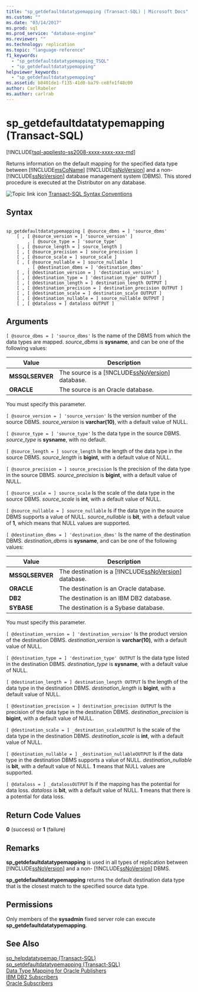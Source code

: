 ```yaml
---
title: "sp_getdefaultdatatypemapping (Transact-SQL) | Microsoft Docs"
ms.custom: ""
ms.date: "03/14/2017"
ms.prod: sql
ms.prod_service: "database-engine"
ms.reviewer: ""
ms.technology: replication
ms.topic: "language-reference"
f1_keywords: 
  - "sp_getdefaultdatatypemapping_TSQL"
  - "sp_getdefaultdatatypemapping"
helpviewer_keywords: 
  - "sp_getdefaultdatatypemapping"
ms.assetid: b8401de1-f135-41d0-ba79-ce8fe1f48c00
author: CarlRabeler
ms.author: carlrab
---
```

# sp_getdefaultdatatypemapping (Transact-SQL)
[!INCLUDE[tsql-appliesto-ss2008-xxxx-xxxx-xxx-md](../../includes/tsql-appliesto-ss2008-xxxx-xxxx-xxx-md.md)]

  Returns information on the default mapping for the specified data type between [!INCLUDE[msCoName](../../includes/msconame-md.md)] [!INCLUDE[ssNoVersion](../../includes/ssnoversion-md.md)] and a non- [!INCLUDE[ssNoVersion](../../includes/ssnoversion-md.md)] database management system (DBMS). This stored procedure is executed at the Distributor on any database.  
  
 ![Topic link icon](../../database-engine/configure-windows/media/topic-link.gif "Topic link icon") [Transact-SQL Syntax Conventions](../../t-sql/language-elements/transact-sql-syntax-conventions-transact-sql.md)  
  
## Syntax  
  
```  
  
sp_getdefaultdatatypemapping [ @source_dbms = ] 'source_dbms'   
    [ , [ @source_version = ] 'source_version' ]  
        , [ @source_type = ] 'source_type'    
    [ , [ @source_length = ] source_length ]  
    [ , [ @source_precision = ] source_precision ]  
    [ , [ @source_scale = ] source_scale ]  
    [ , [ @source_nullable = ] source_nullable ]  
        , [ @destination_dbms = ] 'destination_dbms'   
    [ , [ @destination_version = ] 'destination_version' ]  
    [ , [ @destination_type = ] 'destination_type' OUTPUT ]  
    [ , [ @destination_length = ] destination_length OUTPUT ]  
    [ , [ @destination_precision = ] destination_precision OUTPUT ]  
    [ , [ @destination_scale = ] destination_scale OUTPUT ]  
    [ , [ @destination_nullable = ] source_nullable OUTPUT ]  
    [ , [ @dataloss = ] dataloss OUTPUT ]  
```  
  
## Arguments  
`[ @source_dbms = ] 'source_dbms'`
 Is the name of the DBMS from which the data types are mapped. *source_dbms* is **sysname**, and can be one of the following values:  
  
|Value|Description|  
|-----------|-----------------|  
|**MSSQLSERVER**|The source is a [!INCLUDE[ssNoVersion](../../includes/ssnoversion-md.md)] database.|  
|**ORACLE**|The source is an Oracle database.|  
  
 You must specify this parameter.  
  
`[ @source_version = ] 'source_version'`
 Is the version number of the source DBMS. *source_version* is **varchar(10)**, with a default value of NULL.  
  
`[ @source_type = ] 'source_type'`
 Is the data type in the source DBMS. *source_type* is **sysname**, with no default.  
  
`[ @source_length = ] source_length`
 Is the length of the data type in the source DBMS. *source_length* is **bigint**, with a default value of NULL.  
  
`[ @source_precision = ] source_precision`
 Is the precision of the data type in the source DBMS. *source_precision* is **bigint**, with a default value of NULL.  
  
`[ @source_scale = ] source_scale`
 Is the scale of the data type in the source DBMS. *source_scale* is **int**, with a default value of NULL.  
  
`[ @source_nullable = ] source_nullable`
 Is if the data type in the source DBMS supports a value of NULL. *source_nullable* is **bit**, with a default value of **1**, which means that NULL values are supported.  
  
`[ @destination_dbms = ] 'destination_dbms'`
 Is the name of the destination DBMS. *destination_dbms* is **sysname**, and can be one of the following values:  
  
|Value|Description|  
|-----------|-----------------|  
|**MSSQLSERVER**|The destination is a [!INCLUDE[ssNoVersion](../../includes/ssnoversion-md.md)] database.|  
|**ORACLE**|The destination is an Oracle database.|  
|**DB2**|The destination is an IBM DB2 database.|  
|**SYBASE**|The destination is a Sybase database.|  
  
 You must specify this parameter.  
  
`[ @destination_version = ] 'destination_version'`
 Is the product version of the destination DBMS. *destination_version* is **varchar(10)**, with a default value of NULL.  
  
`[ @destination_type = ] 'destination_type' OUTPUT`
 Is the data type listed in the destination DBMS. *destination_type* is **sysname**, with a default value of NULL.  
  
`[ @destination_length = ] destination_length OUTPUT`
 Is the length of the data type in the destination DBMS. *destination_length* is **bigint**, with a default value of NULL.  
  
`[ @destination_precision = ] destination_precision OUTPUT`
 Is the precision of the data type in the destination DBMS. *destination_precision* is **bigint**, with a default value of NULL.  
  
`[ @destination_scale = ] _destination_scaleOUTPUT`
 Is the scale of the data type in the destination DBMS. *destination_scale* is **int**, with a default value of NULL.  
  
`[ @destination_nullable = ] _destination_nullableOUTPUT`
 Is if the data type in the destination DBMS supports a value of NULL. *destination_nullable* is **bit**, with a default value of NULL. **1** means that NULL values are supported.  
  
`[ @dataloss = ] _datalossOUTPUT`
 Is if the mapping has the potential for data loss. *dataloss* is **bit**, with a default value of NULL. **1** means that there is a potential for data loss.  
  
## Return Code Values  
 **0** (success) or **1** (failure)  
  
## Remarks  
 **sp_getdefaultdatatypemapping** is used in all types of replication between [!INCLUDE[ssNoVersion](../../includes/ssnoversion-md.md)] and a non- [!INCLUDE[ssNoVersion](../../includes/ssnoversion-md.md)] DBMS.  
  
 **sp_getdefaultdatatypemapping** returns the default destination data type that is the closest match to the specified source data type.  
  
## Permissions  
 Only members of the **sysadmin** fixed server role can execute **sp_getdefaultdatatypemapping**.  
  
## See Also  
 [sp_helpdatatypemap &#40;Transact-SQL&#41;](../../relational-databases/system-stored-procedures/sp-helpdatatypemap-transact-sql.md)   
 [sp_setdefaultdatatypemapping &#40;Transact-SQL&#41;](../../relational-databases/system-stored-procedures/sp-setdefaultdatatypemapping-transact-sql.md)   
 [Data Type Mapping for Oracle Publishers](../../relational-databases/replication/non-sql/data-type-mapping-for-oracle-publishers.md)   
 [IBM DB2 Subscribers](../../relational-databases/replication/non-sql/ibm-db2-subscribers.md)   
 [Oracle Subscribers](../../relational-databases/replication/non-sql/oracle-subscribers.md)  
  
  
